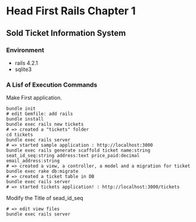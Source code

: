 # Head First Rails Chapter 1
## Sold Ticket Information System
### Environment
- rails 4.2.1
- sqlite3

### A Lisf of Execution Commands
Make First application.
```
bundle init
# edit Gemfile: add rails
bundle install
bundle exec rails new tickets
# => created a "tickets" folder
cd tickets
bundle exec rails server
# => started sample application : http://localhost:3000
bundle exec rails generate scaffold ticket name:string seat_id_seq:string address:text price_paid:decimal email_address:string
# => created a view, a controller, a model and a migration for ticket
bundle exec rake db:migrate
# => created a ticket table in DB
bundle exec rails server
# => started tickets application! : http://localhost:3000/tickets
```

Modify the Title of sead_id_seq
```
# => edit view files
bundle exec rails server
```
